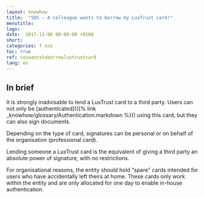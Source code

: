 ```yaml
---
layout: knowhow
title:  "SOS – A colleague wants to borrow my LuxTrust card!"
menutitle:
logo:
date:  2017-11-06 00:00:00 +0100
short:
categories: f-sos
toc: true
ref: soswantstoborrowluxtrustcard
lang: en
---
```


## In brief
It is strongly inadvisable to lend a LuxTrust card to a third party. Users can not only be [authenticated](({% link _knowhow/glossary/Authentication.markdown %})) using this card, but they can also sign documents.

Depending on the type of card, signatures can be personal or on behalf of the organisation (professional card).

Lending someone a LuxTrust card is the equivalent of giving a third party an absolute power of signature, with no restrictions.

For organisational reasons, the entity should hold “spare” cards intended for users who have accidentally left theirs at home. These cards only work within the entity and are only allocated for one day to enable in-house authentication.
